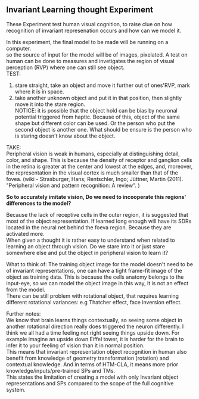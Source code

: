 ## Invariant Learning thought Experiment

These Experiment test human visual cognition, to raise clue on how recognition of invariant represenation occurs and how can we model it.

In this experiment, the final model to be made will be running on a computer.  
so the source of input for the model will be of images, pixelated. A test on human can be done to measures and invetigates the region of visual perception (RVP) where one can still see object.  
TEST:  
1. stare straight, take an object and move it further out of ones'RVP, mark where it is in space.  
2. take another unknown object and put it in that position, then slightly move it into the stare region.  
NOTICE: it is possible that the object hold can be bias by neuronal potential triggered from haptic. Because of this, object of the same shape but different color can be used. Or the person who put the second object is another one. What should be ensure is the person who is staring doesn't know about the object.  

TAKE:  
Peripheral vision is weak in humans, especially at distinguishing detail, color, and shape. This is because the density of receptor and ganglion cells in the retina is greater at the center and lowest at the edges, and, moreover, the representation in the visual cortex is much smaller than that of the fovea. (wiki - Strasburger, Hans; Rentschler, Ingo; Jüttner, Martin (2011). "Peripheral vision and pattern recognition: A review". )

**So to accurately imitate vision, Do we need to incooperate this regions' differences to the model?**

Because the lack of receptive cells in the outer region, it is suggested that most of the object representation. If learned long enough will have its SDRs located in the neural net behind the foeva region. Because they are activated more.  
When given a thought it is rather easy to understand when related to learning an object through vision. Do we stare into it or just stare somewhere else and put the object in peripheral vision to learn it?  

What to think of:
The training object image for the model doesn't need to be of invariant representations, one can have a tight frame-fit image of the object as training data. This is because the cells anatomy belongs to the input-eye, so we can model the object image in this way, it is not an effect from the model.  
There can be still problem with rotational object, that requires learning different rotational variances: e.g Thatcher effect, face inversion effect.  

Further notes:  
We know that brain learns things contextually, so seeing some object in another rotational direction really does triggered the neuron differently.  I think we all had a time feeling not right seeing things upside down. For example imagine an upside down Eiffel tower, it is harder for the brain to infer it to your feeling of vision than it in normal position.  
This means that invariant representation object recognition in human also benefit from knowledge of geometry transformation (rotation) and contextual knowledge. And in terms of HTM-CLA, it means more prior knowledge/inputs/pre-trained SPs and TMs.  
This states the limitation of creating a model with only Invariant object representations and SPs compared to the scope of the full cognitive system.